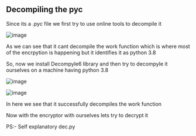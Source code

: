 ## Decompiling the pyc
Since its a .pyc file we first try to use online tools to decompile it

![image](https://github.com/d4rkc0de-club/BankOfE/assets/64488123/d7d5d999-b04b-40da-b3ba-280d9e9e4c11)

As we can see that it cant decompile the work function which is where most of the encrpytion is happening but it identifies it as python 3.8

So, now we install Decompyle6 library and then try to decompyle it ourselves on a machine having python 3.8

![image](https://github.com/d4rkc0de-club/BankOfE/assets/64488123/6b676b1a-52d4-4874-88e5-5c245d98dbb5)


![image](https://github.com/d4rkc0de-club/BankOfE/assets/64488123/99d567c1-b061-491b-9b84-7f3c7acff3c6)


In here we see that it successfully decompiles the work function

Now with the encryptor with ourselves lets try to decrypt it

PS:- Self explanatory dec.py
